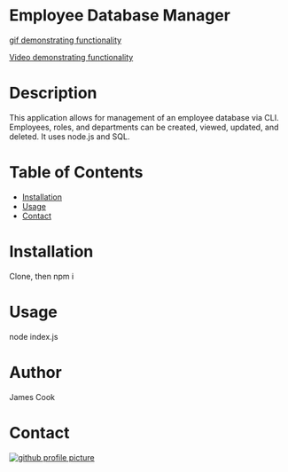 
# Employee Database Manager
[gif demonstrating functionality](assets/functionality.gif)

[Video demonstrating functionality](https://drive.google.com/file/d/1W7DMnzn3EPf2tQEtiE668FP682bdFBzc/view)
# Description
This application allows for management of an employee database via CLI. Employees, roles, and departments can be created, viewed, updated, and deleted. It uses node.js and SQL.
# Table of Contents
* [Installation](#Installation)
* [Usage](#Usage)
* [Contact](#Contact)
# Installation
Clone, then npm i
# Usage
node index.js
# Author
James Cook
# Contact
[![github profile picture](https://avatars.githubusercontent.com/jamescook98?s=100)](mailto:cookjamesarthur@gmail.com)
    
